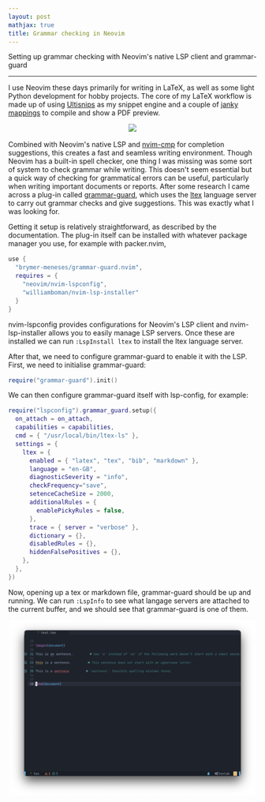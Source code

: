 ```yaml
---
layout: post
mathjax: true
title: Grammar checking in Neovim
---
```


Setting up grammar checking with Neovim's native LSP client and grammar-guard

---

I use Neovim these days primarily for writing in LaTeX, as well as some light
Python development for hobby projects. The core of my LaTeX workflow is made up
of using [Ultisnips](http://github.com/SirVer/ultisnips) as my snippet engine
and a couple of [janky
mappings](https://github.com/aymenhafeez/dotfiles/blob/master/nvim/after/ftplugin/tex.lua)
to compile and show a PDF preview.

<p align="center">
  <img src="../images/figs/workflow.gif" width="500"/>
</p>

Combined with Neovim's native LSP and
[nvim-cmp](http://github.com/hrsh7th/nvim-cmp) for completion suggestions, this
creates a fast and seamless writing environment. Though Neovim has
a built-in spell checker, one thing I was missing was some sort of system to
check grammar while writing. This doesn't seem essential but a quick way of
checking for grammatical errors can be useful, particularly when writing
important documents or reports. After some research I came across a plug-in
called [grammar-guard](http://github.com/brymer-meneses/grammar-guard.nvim),
which uses the [ltex](http://github.com/valentjn/ltex-ls) language server to
carry out grammar checks and give suggestions. This was exactly what I was
looking for.

Getting it setup is relatively straightforward, as described by the
documentation. The plug-in itself can be installed with whatever package manager
you use, for example with packer.nvim,

```lua
use {
  "brymer-meneses/grammar-guard.nvim",
  requires = {
    "neovim/nvim-lspconfig",
    "williamboman/nvim-lsp-installer"
  }
}
```

nvim-lspconfig provides configurations for Neovim's LSP client and
nvim-lsp-installer allows you to easily manage LSP servers. Once these are
installed we can run `:LspInstall ltex` to install the ltex language server.

After that, we need to configure grammar-guard to enable it with the LSP. First,
we need to initialise grammar-guard:

```lua
require("grammar-guard").init()
```

We can then configure grammar-guard itself with lsp-config, for example:

```lua
require("lspconfig").grammar_guard.setup({
  on_attach = on_attach,
  capabilities = capabilities,
  cmd = { "/usr/local/bin/ltex-ls" },
  settings = {
    ltex = {
      enabled = { "latex", "tex", "bib", "markdown" },
      language = "en-GB",
      diagnosticSeverity = "info",
      checkFrequency="save",
      setenceCacheSize = 2000,
      additionalRules = {
        enablePickyRules = false,
      },
      trace = { server = "verbose" },
      dictionary = {},
      disabledRules = {},
      hiddenFalsePositives = {},
    },
  },
})
```

Now, opening up a tex or markdown file, grammar-guard should be up and running.
We can run `:LspInfo` to see what langage servers are attached to the current
buffer, and we should see that grammar-guard is one of them.

<p align="center">
  <img src="../images/figs/example.png" width="500"/>
</p>
